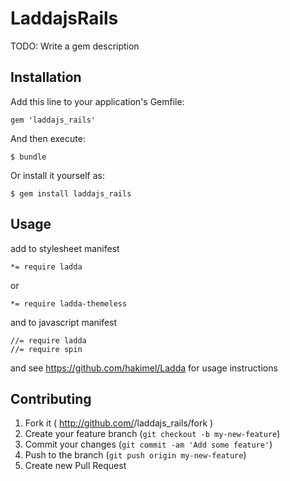 # LaddajsRails

TODO: Write a gem description

## Installation

Add this line to your application's Gemfile:

    gem 'laddajs_rails'

And then execute:

    $ bundle

Or install it yourself as:

    $ gem install laddajs_rails

## Usage

add to stylesheet manifest

    *= require ladda

or 

    *= require ladda-themeless

and to javascript manifest

    //= require ladda
    //= require spin


and see https://github.com/hakimel/Ladda for usage instructions 

## Contributing

1. Fork it ( http://github.com/<my-github-username>/laddajs_rails/fork )
2. Create your feature branch (`git checkout -b my-new-feature`)
3. Commit your changes (`git commit -am 'Add some feature'`)
4. Push to the branch (`git push origin my-new-feature`)
5. Create new Pull Request
